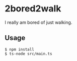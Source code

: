 # 2bored2walk

I really am bored of just walking.

## Usage
```
$ npm install
$ ts-node src/main.ts
```
